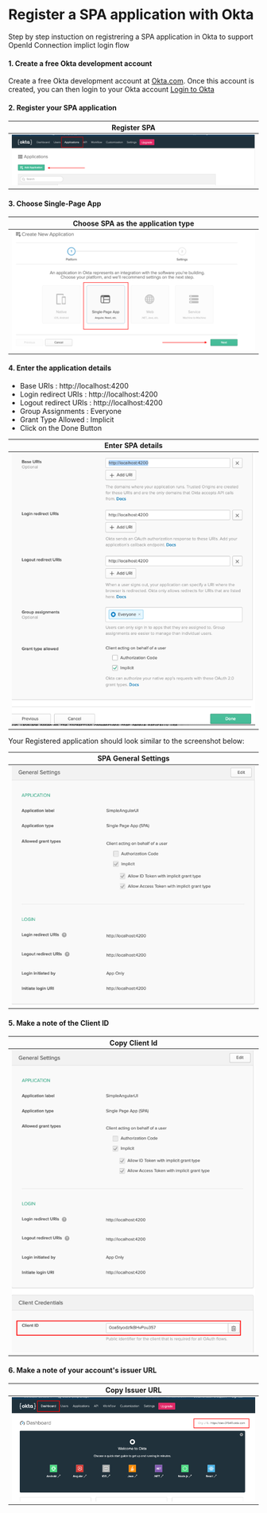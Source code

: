 # Register a SPA application with Okta

Step by step instuction on registrering a SPA application in Okta to support OpenId Connection implict login flow

#### 1. Create a free Okta development account

Create a free Okta development account at [Okta.com](https://developer.okta.com/signup/). Once this account is created, you can then login to your Okta account [Login to Okta](https://login.okta.com/)

#### 2. Register your SPA application

| Register SPA                                |
| ------------------------------------------- |
| ![Register SPA](./Okta_Add_application.png) |

#### 3. Choose Single-Page App

| Choose SPA as the application type                             |
| -------------------------------------------------------------- |
| ![Choose Single-Page App Option](./Choose_Single_Page_App.png) |

#### 4. Enter the application details

- Base URIs : http://localhost:4200
- Login redirect URIs : http://localhost:4200
- Logout redirect URIs : http://localhost:4200
- Group Assignments : Everyone
- Grant Type Allowed : Implicit
- Click on the Done Button

| Enter SPA details                                    |
| ---------------------------------------------------- |
| ![Enter Applcation Details](./Enter_App_Details.png) |

Your Registered application should look similar to the screenshot below:

| SPA General Settings                                                      |
| ------------------------------------------------------------------------- |
| ![Final General Settings for SPA Application](./SPA_General_Settings.png) |

#### 5. Make a note of the Client ID

| Copy Client Id                                       |
| ---------------------------------------------------- |
| ![Copy the Client ID](./Copy_Client_Credentials.png) |

#### 6. Make a note of your account's issuer URL

| Copy Issuer URL                                     |
| --------------------------------------------------- |
| ![Copy Account's Issuer URL](./Copy_issuer_url.png) |
